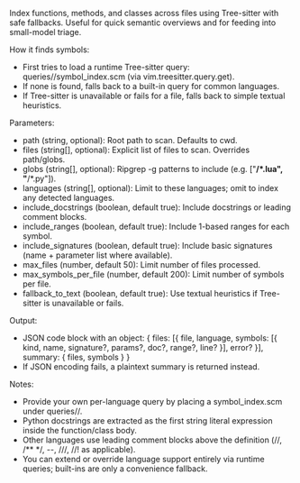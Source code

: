 Index functions, methods, and classes across files using Tree-sitter with safe fallbacks. Useful for quick semantic overviews and for feeding into small-model triage.

How it finds symbols:
- First tries to load a runtime Tree-sitter query: queries/<lang>/symbol_index.scm (via vim.treesitter.query.get).
- If none is found, falls back to a built-in query for common languages.
- If Tree-sitter is unavailable or fails for a file, falls back to simple textual heuristics.

Parameters:
- path (string, optional): Root path to scan. Defaults to cwd.
- files (string[], optional): Explicit list of files to scan. Overrides path/globs.
- globs (string[], optional): Ripgrep -g patterns to include (e.g. ["**/*.lua", "**/*.py"]).
- languages (string[], optional): Limit to these languages; omit to index any detected languages.
- include_docstrings (boolean, default true): Include docstrings or leading comment blocks.
- include_ranges (boolean, default true): Include 1-based ranges for each symbol.
- include_signatures (boolean, default true): Include basic signatures (name + parameter list where available).
- max_files (number, default 50): Limit number of files processed.
- max_symbols_per_file (number, default 200): Limit number of symbols per file.
- fallback_to_text (boolean, default true): Use textual heuristics if Tree-sitter is unavailable or fails.

Output:
- JSON code block with an object: { files: [{ file, language, symbols: [{ kind, name, signature?, params?, doc?, range?, line? }], error? }], summary: { files, symbols } }
- If JSON encoding fails, a plaintext summary is returned instead.

Notes:
- Provide your own per-language query by placing a symbol_index.scm under queries/<lang>/.
- Python docstrings are extracted as the first string literal expression inside the function/class body.
- Other languages use leading comment blocks above the definition (//, /** */, --, ///, //! as applicable).
- You can extend or override language support entirely via runtime queries; built-ins are only a convenience fallback.



